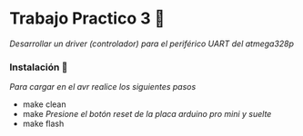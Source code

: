 # Trabajo Practico 3 🚀

_Desarrollar un driver (controlador) para el periférico UART del atmega328p_

### Instalación 🔧

_Para cargar en el avr realice los siguientes pasos_

* make clean
* make
_Presione el botón reset de la placa arduino pro mini y suelte_
* make flash


